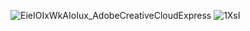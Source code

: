 ![EieIOIxWkAIoIux_AdobeCreativeCloudExpress](https://user-images.githubusercontent.com/64970703/167263698-09ff1c4f-83f7-4eeb-8d93-2ffc65a13b0e.gif)
![1XsI](https://user-images.githubusercontent.com/64970703/172427518-52d90d1d-b393-457c-90b4-532b286bdc4d.gif)
